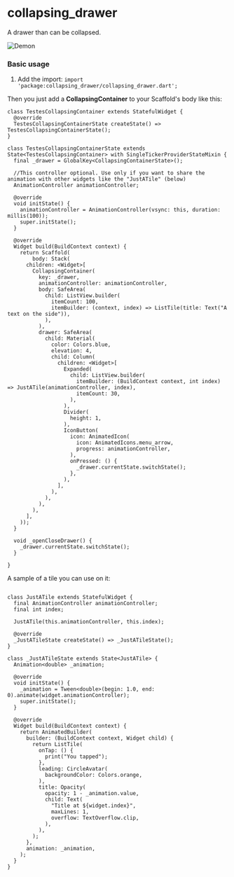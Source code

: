 # collapsing_drawer

A drawer than can be collapsed.

![Demon](https://github.com/shinayser/collapsing_drawer/blob/master/thegif.gif)

### Basic usage

1. Add the import:
```import 'package:collapsing_drawer/collapsing_drawer.dart';```

Then you just add a **CollapsingContainer** to your Scaffold's body like this:
```
class TestesCollapsingContainer extends StatefulWidget {
  @override
  TestesCollapsingContainerState createState() => TestesCollapsingContainerState();
}

class TestesCollapsingContainerState extends State<TestesCollapsingContainer> with SingleTickerProviderStateMixin {
  final _drawer = GlobalKey<CollapsingContainerState>();
  
  //This controller optional. Use only if you want to share the animation with other widgets like the "JustATile" (below)
  AnimationController animationController;
   
  @override
  void initState() {
    animationController = AnimationController(vsync: this, duration: millis(100));
    super.initState();
  }

  @override
  Widget build(BuildContext context) {
    return Scaffold(
        body: Stack(
      children: <Widget>[
        CollapsingContainer(
          key: _drawer,
          animationController: animationController,
          body: SafeArea(
            child: ListView.builder(
              itemCount: 100,
              itemBuilder: (context, index) => ListTile(title: Text("A text on the side")),
            ),
          ),
          drawer: SafeArea(
            child: Material(
              color: Colors.blue,
              elevation: 4,
              child: Column(
                children: <Widget>[
                  Expanded(
                    child: ListView.builder(
                      itemBuilder: (BuildContext context, int index) => JustATile(animationController, index),
                      itemCount: 30,
                    ),
                  ),
                  Divider(
                    height: 1,
                  ),
                  IconButton(
                    icon: AnimatedIcon(
                      icon: AnimatedIcons.menu_arrow,
                      progress: animationController,
                    ),
                    onPressed: () {
                      _drawer.currentState.switchState();
                    },
                  ),
                ],
              ),
            ),
          ),
        ),
      ],
    ));
  }

  void _openCloseDrawer() {
    _drawer.currentState.switchState();
  }

}

```

A sample of a tile you can use on it:
```

class JustATile extends StatefulWidget {
  final AnimationController animationController;
  final int index;

  JustATile(this.animationController, this.index);

  @override
  _JustATileState createState() => _JustATileState();
}

class _JustATileState extends State<JustATile> {
  Animation<double> _animation;

  @override
  void initState() {
    _animation = Tween<double>(begin: 1.0, end: 0).animate(widget.animationController);
    super.initState();
  }

  @override
  Widget build(BuildContext context) {
    return AnimatedBuilder(
      builder: (BuildContext context, Widget child) {
        return ListTile(
          onTap: () {
            print("You tapped");
          },
          leading: CircleAvatar(
            backgroundColor: Colors.orange,
          ),
          title: Opacity(
            opacity: 1 - _animation.value,
            child: Text(
              "Title at ${widget.index}",
              maxLines: 1,
              overflow: TextOverflow.clip,
            ),
          ),
        );
      },
      animation: _animation,
    );
  }
}
```